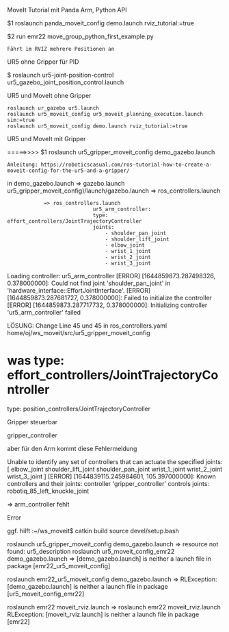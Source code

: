 MoveIt Tutorial mit Panda Arm, Python API

$1 roslaunch panda_moveit_config demo.launch rviz_tutorial:=true

$2 run emr22 move_group_python_first_example.py 

    Fährt im RVIZ mehrere Positionen an


UR5 ohne Gripper für PID

$ roslaunch ur5-joint-position-control ur5_gazebo_joint_position_control.launch


UR5 und MoveIt ohne Gripper

    roslaunch ur_gazebo ur5.launch 
    roslaunch ur5_moveit_config ur5_moveit_planning_execution.launch sim:=true
    roslaunch ur5_moveit_config demo.launch rviz_tutorial:=true



UR5 und MoveIt mit Gripper

=====>>>>
    $1 roslaunch ur5_gripper_moveit_config demo_gazebo.launch

    Anleitung: https://roboticscasual.com/ros-tutorial-how-to-create-a-moveit-config-for-the-ur5-and-a-gripper/

in demo_gazebo.launch
    => gazebo.launch    ur5_gripper_moveit_config)/launch/gazebo.launch
        <include file="$(find ur5_gripper_moveit_config)/launch/ros_controllers.launch"/>
            => ros_controllers.launch  
                    <rosparam file="$(find ur5_gripper_moveit_config)/config/ros_controllers.yaml" command="load"/>
                  <!-- Load the controllers -->
                <node name="controller_spawner" pkg="controller_manager" type="spawner" respawn="false"
                output="screen" args="ur5_arm_controller gripper_controller joint_state_controller"/>

                => ros_controllers.launch
                                ur5_arm_controller:
                                type: effort_controllers/JointTrajectoryController
                                joints:
                                    - shoulder_pan_joint
                                    - shoulder_lift_joint
                                    - elbow_joint
                                    - wrist_1_joint
                                    - wrist_2_joint
                                    - wrist_3_joint


Loading controller: ur5_arm_controller
[ERROR] [1644859873.287498326, 0.378000000]: Could not find joint 'shoulder_pan_joint' in 'hardware_interface::EffortJointInterface'.
[ERROR] [1644859873.287681727, 0.378000000]: Failed to initialize the controller
[ERROR] [1644859873.287717732, 0.378000000]: Initializing controller 'ur5_arm_controller' failed

LÖSUNG:
 Change Line 45  und 45 in ros_controllers.yaml  home/oj/ws_moveit/src/ur5_gripper_moveit_config

  # was type: effort_controllers/JointTrajectoryController  
  type: position_controllers/JointTrajectoryController




Gripper steuerbar 

gripper_controller

aber für den Arm kommt diese Fehlermeldung


 Unable to identify any set of controllers that can actuate the specified joints: [ elbow_joint shoulder_lift_joint shoulder_pan_joint wrist_1_joint wrist_2_joint wrist_3_joint ]
[ERROR] [1644839115.245984601, 105.397000000]: Known controllers and their joints:
controller 'gripper_controller' controls joints:
  robotiq_85_left_knuckle_joint

  => arm_controller fehlt





Error

ggf. hilft 
:~/ws_moveit$ catkin build
              source devel/setup.bash 

roslaunch ur5_gripper_moveit_config demo_gazebo.launch  => resource not found: ur5_description
roslaunch ur5_moveit_config_emr22  demo_gazebo.launch => [demo_gazebo.launch] is neither a launch file in package [emr22_ur5_moveit_config]

roslaunch emr22_ur5_moveit_config demo_gazebo.launch => RLException: [demo_gazebo.launch] is neither a launch file in package [ur5_moveit_config_emr22] 

roslaunch emr22 moveit_rviz.launch => roslaunch emr22 moveit_rviz.launch 
RLException: [moveit_rviz.launch] is neither a launch file in package [emr22] 

